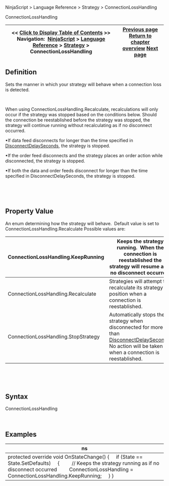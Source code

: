 ﻿


NinjaScript \> Language Reference \> Strategy \> ConnectionLossHandling






















ConnectionLossHandling







| \<\< [Click to Display Table of Contents](connectionlosshandling.md) \>\> **Navigation:**     [NinjaScript](ninjascript-1.md) \> [Language Reference](language_reference_wip-1.md) \> [Strategy](strategy-1.md) \> ConnectionLossHandling | [Previous page](closestrategy-1.md) [Return to chapter overview](strategy-1.md) [Next page](daystoload-1.md) |
| --- | --- |











## Definition


Sets the manner in which your strategy will behave when a connection loss is detected.


 


When using ConnectionLossHandling.Recalculate, recalculations will only occur if the strategy was stopped based on the conditions below. Should the connection be reestablished before the strategy was stopped, the strategy will continue running without recalculating as if no disconnect occurred.


•If data feed disconnects for longer than the time specified in [DisconnectDelaySeconds](disconnectdelayseconds-1.md), the strategy is stopped.

•If the order feed disconnects and the strategy places an order action while disconnected, the strategy is stopped.

•If both the data and order feeds disconnect for longer than the time specified in DisconnectDelaySeconds, the strategy is stopped.

 


 


## Property Value


An enum determining how the strategy will behave.  Default value is set to ConnectionLossHandling.Recalculate Possible values are:




| ConnectionLossHandling.KeepRunning | Keeps the strategy running.  When the connection is reestablished the strategy will resume as if no disconnect occurred. |
| --- | --- |
| ConnectionLossHandling.Recalculate | Strategies will attempt to recalculate its strategy position when a connection is reestablished. |
| ConnectionLossHandling.StopStrategy | Automatically stops the strategy when disconnected for more than [DisconnectDelaySeconds](disconnectdelayseconds-1.md). No action will be taken when a connection is reestablished. |



 


 


## Syntax


ConnectionLossHandling


 


## 


## Examples




| ns |
| --- |
| protected override void OnStateChange()  {      if (State \=\= State.SetDefaults)      {          // Keeps the strategy running as if no disconnect occurred          ConnectionLossHandling \= ConnectionLossHandling.KeepRunning;      } } |









